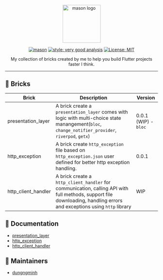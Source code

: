 <p align="center">
<img src="https://raw.githubusercontent.com/felangel/mason/master/assets/mason_full.png" height="125" alt="mason logo" />
</p>

<p align="center">
<a href="https://github.com/felangel/mason/actions"><img src="https://github.com/felangel/mason/workflows/mason/badge.svg" alt="mason"></a>
<a href="https://pub.dev/packages/very_good_analysis"><img src="https://img.shields.io/badge/style-very_good_analysis-B22C89.svg" alt="style: very good analysis"></a>
<a href="https://opensource.org/licenses/MIT"><img src="https://img.shields.io/badge/license-MIT-purple.svg" alt="License: MIT"></a>
</p>
<p align="center">
My collection of bricks created by me to help you build Flutter projects faster I think.
</p>

---

## 🧱 Bricks

| Brick               | Description                                                                                                                                                            | Version              |
| ------------------- | ---------------------------------------------------------------------------------------------------------------------------------------------------------------------- | -------------------- |
| presentation_layer  | A brick create a `presentation_layer` comes with logic with multi-choice state manangement(`bloc`, `change_notifier_provider`, `riverpod`, `getx`)                     | 0.0.1 (WIP) - `bloc` |
| http_exception      | A brick create `http_exception` file based on `http_exception.json` user defined for better http exception handling.                                                   | 0.0.1                |
| http_client_handler | A brick create a `http_client_handler` for communication, calling API with full methods, support file downloading, handling errors and exceptions using `http` library | WIP                  |

## 📖 Documentation

- [presentation_layer](https://github.com/dungngminh/mason_bricks/tree/master/bricks/presentation_layer)
- [http_exception](https://github.com/dungngminh/mason_bricks/tree/master/bricks/http_exception)
- [http_client_handler](https://github.com/dungngminh/mason_bricks/tree/master/bricks/http_client_handler)

## 🌟 Maintainers

- [dungngminh](https://github.com/dungngminh)
